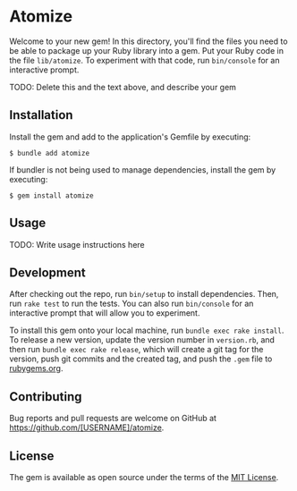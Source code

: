 # Atomize

Welcome to your new gem! In this directory, you'll find the files you need to be able to package up your Ruby library into a gem. Put your Ruby code in the file `lib/atomize`. To experiment with that code, run `bin/console` for an interactive prompt.

TODO: Delete this and the text above, and describe your gem

## Installation

Install the gem and add to the application's Gemfile by executing:

    $ bundle add atomize

If bundler is not being used to manage dependencies, install the gem by executing:

    $ gem install atomize

## Usage

TODO: Write usage instructions here

## Development

After checking out the repo, run `bin/setup` to install dependencies. Then, run `rake test` to run the tests. You can also run `bin/console` for an interactive prompt that will allow you to experiment.

To install this gem onto your local machine, run `bundle exec rake install`. To release a new version, update the version number in `version.rb`, and then run `bundle exec rake release`, which will create a git tag for the version, push git commits and the created tag, and push the `.gem` file to [rubygems.org](https://rubygems.org).

## Contributing

Bug reports and pull requests are welcome on GitHub at https://github.com/[USERNAME]/atomize.

## License

The gem is available as open source under the terms of the [MIT License](https://opensource.org/licenses/MIT).
